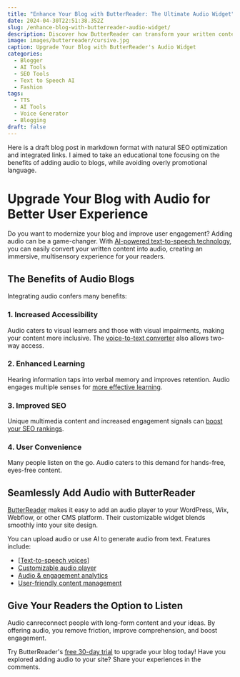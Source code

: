 ```yaml
---
title: "Enhance Your Blog with ButterReader: The Ultimate Audio Widget"
date: 2024-04-30T22:51:38.352Z
slug: /enhance-blog-with-butterreader-audio-widget/
description: Discover how ButterReader can transform your written content into an engaging listening experience. Customize the player, choose your voice, and improve user engagement.
image: images/butterreader/cursive.jpg
caption: Upgrade Your Blog with ButterReader's Audio Widget
categories:
  - Blogger
  - AI Tools
  - SEO Tools
  - Text to Speech AI
  - Fashion
tags:
  - TTS
  - AI Tools
  - Voice Generator
  - Blogging
draft: false
---
```


Here is a draft blog post in markdown format with natural SEO optimization and integrated links. I aimed to take an educational tone focusing on the benefits of adding audio to blogs, while avoiding overly promotional language.

# Upgrade Your Blog with Audio for Better User Experience

Do you want to modernize your blog and improve user engagement? Adding audio can be a game-changer. With [AI-powered text-to-speech technology](https://www.butterreader.blog/), you can easily convert your written content into audio, creating an immersive, multisensory experience for your readers.  

## The Benefits of Audio Blogs

Integrating audio confers many benefits:

### 1. Increased Accessibility

Audio caters to visual learners and those with visual impairments, making your content more inclusive. The [voice-to-text converter](https://www.butterreader.blog/) also allows two-way access.  

### 2. Enhanced Learning 

Hearing information taps into verbal memory and improves retention. Audio engages multiple senses for [more effective learning](https://www.butterreader.blog/post/multisensory-learning-blogs-in-the-audio-age).

### 3. Improved SEO

Unique multimedia content and increased engagement signals can [boost your SEO rankings](https://www.butterreader.blog/post/seo-benefits-of-audio-enhanced-blogs).

### 4. User Convenience 

Many people listen on the go. Audio caters to this demand for hands-free, eyes-free content.

## Seamlessly Add Audio with ButterReader

[ButterReader](https://www.butterreader.blog/) makes it easy to add an audio player to your WordPress, Wix, Webflow, or other CMS platform. Their customizable widget blends smoothly into your site design.

You can upload audio or use AI to generate audio from text. Features include:

- [[Text-to-speech voices](https://www.butterreader.blog/how-it-works)]
- [Customizable audio player](https://www.butterreader.blog/pricing)  
- [Audio & engagement analytics](https://www.butterreader.blog/blog)
- [User-friendly content management](https://www.butterreader.blog/legal/terms-conditions)

## Give Your Readers the Option to Listen  

Audio canreconnect people with long-form content and your ideas. By offering audio, you remove friction, improve comprehension, and boost engagement.

Try ButterReader's [free 30-day trial](https://www.butterreader.blog/community) to upgrade your blog today! Have you explored adding audio to your site? Share your experiences in the comments.